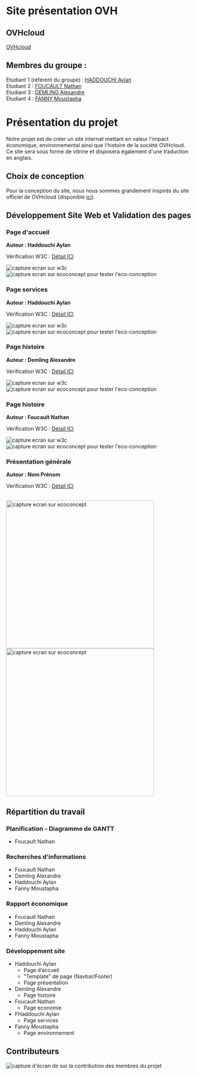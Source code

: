 # Site présentation OVH 

## OVHcloud

[OVHcloud](https://aylanh45.github.io/OVHcloud/)

## Membres du groupe :

Etudiant 1 (référent du groupe) :  [HADDOUCHI Aylan](mailto:ahaddou2@edu.univ-fcomte.fr?subject=SAE_1_05_06)  
Etudiant 2 : [FOUCAULT Nathan](mailto:nfoucaul@edu.univ-fcomte.fr?subject=SAE_1_05_06)   
Etudiant 3 : [DEMLING Alexandre](mailto:ademling@edu.univ-fcomte.fr?subject=SAE_1_05_06)  
Etudiant 4 : [FANNY Moustapha](mailto:mfanny@edu.univ-fcomte.fr?subject=SAE_1_05_06)

# Présentation du projet

Notre projet est de créer un site internet mettant en valeur l'impact économique, environnemental ainsi que l'histoire de la société OVHcloud.
Ce site sera sous forme de vitrine et disposera également d'une traduction en anglais.


## Choix de conception  

Pour la conception du site, nous nous sommes grandement inspirés du site officiel de OVHcloud (disponible [ici](https://www.ovhcloud.com/fr/)).


## Développement Site Web et Validation des pages

### Page d'accueil

**Auteur : Haddouchi Aylan**  

Vérification W3C : [Détail ICI](https://validator.w3.org/nu/?doc=https%3A%2F%2Faylanh45.github.io%2FOVHcloud%2Findex.html)

<img src="doc/capture_1_W3C.png" style="width=400px" alt="capture ecran sur w3c">

<img src="doc/capture_1_ecoconcept.png" style="width=400px" alt="capture ecran sur ecoconcept pour tester l'eco-conception">

<!--  style="width=400px" ne fonctionne pas -->

### Page services

**Auteur : Haddouchi Aylan**  

Vérification W3C : [Détail ICI](https://validator.w3.org/nu/?doc=https%3A%2F%2Faylanh45.github.io%2FOVHcloud%2Ffr%2Fservices.html)

<img src="doc/capture_2_W3C.png" style="width=400px" alt="capture ecran sur w3c">

<img src="doc/capture_2_ecoconcept.png" style="width=400px" alt="capture ecran sur ecoconcept pour tester l'eco-conception">

<!--  style="width=400px" ne fonctionne pas -->

### Page histoire

**Auteur : Demling Alexandre**  

Vérification W3C : [Détail ICI](https://validator.w3.org/nu/?doc=https%3A%2F%2Faylanh45.github.io%2FOVHcloud%2Ffr%2Fhistoire.html)

<img src="doc/capture_3_W3C.png" style="width=400px" alt="capture ecran sur w3c">

<img src="doc/capture_3_ecoconcept.png" style="width=400px" alt="capture ecran sur ecoconcept pour tester l'eco-conception">

<!--  style="width=400px" ne fonctionne pas -->
### Page histoire

**Auteur : Foucault Nathan**  

Vérification W3C : [Détail ICI](https://validator.w3.org/nu/?doc=https%3A%2F%2Faylanh45.github.io%2FOVHcloud%2Ffr%2Feconomie.html)

<img src="doc/capture_3_W3C.png" style="width=400px" alt="capture ecran sur w3c">

<img src="doc/capture_3_ecoconcept.png" style="width=400px" alt="capture ecran sur ecoconcept pour tester l'eco-conception">

<!--  style="width=400px" ne fonctionne pas -->
### Présentation générale

**Auteur : Nom Prénom**  

Verification W3C : [Détail ICI](https://validator.w3.org/nu/?showsource=yes&showoutline=yes&showimagereport=yes&doc=https%3A%2F%2Fdemo-am90.github.io%2Fs1-demo%2Findex.html)

<br>
<img src="doc/capture_1_W3C.png" width="400px" alt="capture ecran sur ecoconcept">

<br>
<img src="doc/capture_1_ecoconcept.png" width="400px" alt="capture ecran sur ecoconcept">

## Répartition du travail

### Planification - Diagramme de GANTT

- Foucault Nathan

### Recherches d'informations

- Foucault Nathan
- Demling Alexandre
- Haddouchi Aylan
- Fanny Moustapha

### Rapport économique

- Foucault Nathan
- Demling Alexandre
- Haddouchi Aylan
- Fanny Moustapha

### Développement site

- Haddouchi Aylan
  - Page d’accueil
  - "Template" de page (Navbar/Footer)
  - Page présentation
- Demling Alexandre
  - Page histoire
- Foucault Nathan
  - Page economie
- FHaddouchi Aylan
  - Page services
- Fanny Moustapha
  - Page environnement

## Contributeurs

![capture d'écran de sur la contribution des membres du projet](doc/livrable2_contributors.png)